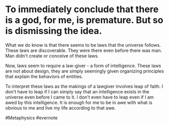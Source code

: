 # To immediately conclude that there is a god, for me, is premature. But so is dismissing the idea.

What we do know is that there seems to be laws that the universe follows. These laws are discoverable. They were there even before there was man. Man didn't create or conceive of these laws.

Now, laws seem to require a law-giver - a form of intelligence. These laws are not about design, they are simply seemingly given organizing principles that explain the behaviors of entities.

To interpret these laws as the makings of a lawgiver involves leap of faith. I don't have to leap if I can simply say that an intelligence exists in the universe even before I came to it. I don't even have to leap even if I am awed by this intelligence. It is enough for me to be in awe with what is obvious to me and live my life according to that awe.

\#Metaphysics #evernote

